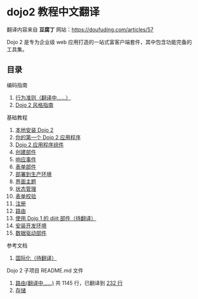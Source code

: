 # dojo2 教程中文翻译

翻译内容来自 **豆腐丁** 网站：https://doufuding.com/articles/57

Dojo 2 是专为企业级 web 应用打造的一站式富客户端套件，其中包含功能完备的工具集。

## 目录

编码指南

1. [行为准则（翻译中……）](https://doufuding.com/translate/11/translate/master/CODE_OF_CONDUCT.md)
1. [Dojo 2 风格指南](https://doufuding.com/translate/11/translate/master/STYLE.md)

基础教程

1. [本地安装 Dojo 2](https://doufuding.com/translate/9/translate/master/site/source/tutorials/000_local_installation/index.md)
1. [你的第一个 Dojo 2 应用程序](https://doufuding.com/translate/9/translate/master/site/source/tutorials/001_static_content/index.md)
1. [Dojo 2 应用程序组件](https://doufuding.com/translate/9/translate/master/site/source/tutorials/002_creating_an_application/index.md)
1. [创建部件](https://doufuding.com/translate/9/translate/master/site/source/tutorials/003_creating_widgets/index.md)
1. [响应事件](https://doufuding.com/translate/9/translate/master/site/source/tutorials/004_user_interactions/index.md)
1. [表单部件](https://doufuding.com/translate/9/translate/master/site/source/tutorials/005_form_widgets/index.md)
1. [部署到生产环境](https://doufuding.com/translate/9/translate/master/site/source/tutorials/006_deploying_to_production/index.md)
1. [界面主题](https://doufuding.com/translate/9/translate/master/site/source/tutorials/007_theming/index.md)
1. [状态管理](https://doufuding.com/translate/9/translate/master/site/source/tutorials/1010_containers_and_injecting_state/index.md)
1. [表单校验](https://doufuding.com/translate/9/translate/master/site/source/tutorials/1015_form_validation/index.md)
1. [注册](https://doufuding.com/translate/9/translate/master/site/source/tutorials/1020_registries/index.md)
1. [路由](https://doufuding.com/translate/9/translate/master/site/source/tutorials/1030_routing/index.md)
1. [使用 Dojo 1 的 dijit 部件（待翻译）](https://doufuding.com/translate/9/translate/master/site/source/tutorials/1040_dojo1_dijits/index.md)
1. [安装开发环境](https://doufuding.com/translate/9/translate/master/site/source/tutorials/1050_development_environment/index.md)
1. [数据驱动部件](https://doufuding.com/translate/9/translate/master/site/source/tutorials/1060_data_driven_widgets/index.md)

参考文档

1. [国际化（待翻译）](https://doufuding.com/projects/9/blob/master/site/source/tutorials/internationalization.md)

Dojo 2 子项目 README.md 文件

1. [路由(翻译中……)](https://doufuding.com/translate/15/translate/master/README.md) 共 1145 行，已翻译到 [232 行](https://doufuding.com/projects/15/blob/master/README.md#line-232)
2. [存储](https://doufuding.com/translate/16/translate/master/README.md)

